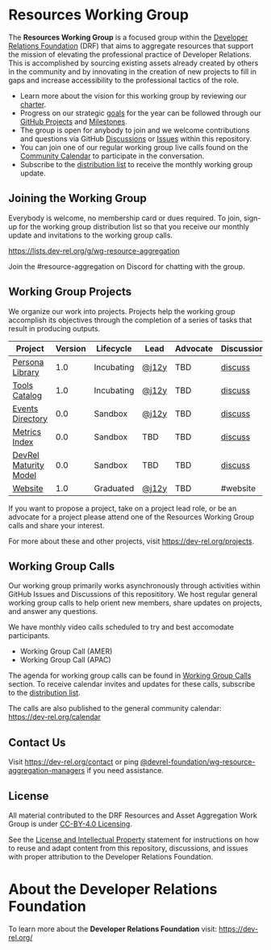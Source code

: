 
# Resources Working Group

The **Resources Working Group** is a focused group within the [Developer Relations Foundation](https://dev-rel.org) (DRF) that aims to aggregate resources that support the mission of elevating the professional practice of Developer Relations. This is accomplished by sourcing existing assets already created by others in the community and by innovating in the creation of new projects to fill in gaps and increase accessibility to the professional tactics of the role.

- Learn more about the vision for this working group by reviewing our [charter](./CHARTER.md).
- Progress on our strategic [goals](./GOALS.md) for the year can be followed through our [GitHub Projects](https://github.com/DevRel-Foundation/wg-resource-aggregation/projects?query=is%3Aopen) and [Milestones](https://github.com/DevRel-Foundation/wg-resource-aggregation/milestones).
- The group is open for anybody to join and we welcome contributions and questions via GitHub [Discussions](https://github.com/DevRel-Foundation/wg-resource-aggregation/discussions) or [Issues]() within this repository. 
- You can join one of our regular working group live calls found on the [Community Calendar](https://dev-rel.org/calendar) to participate in the conversation.
- Subscribe to the [distribution list](https://lists.dev-rel.org/g/wg-resource-aggregation) to receive the monthly working group update.

## Joining the Working Group

Everybody is welcome, no membership card or dues required. To join, sign-up for the working group distribution list so that you receive our monthly update and invitations to the working group calls.

https://lists.dev-rel.org/g/wg-resource-aggregation

Join the #resource-aggregation on Discord for chatting with the group.

## Working Group Projects

We organize our work into projects. Projects help the working group accomplish its objectives through the completion of a series of tasks that result in producing outputs.

| Project | Version | Lifecycle | Lead | Advocate | Discussions | Issues |
| ------- | ------- | --- | ---- | ---- | ---- | ---- |
| [Persona Library](https://github.com/DevRel-Foundation/persona-library) | 1.0 | Incubating | [@j12y](https://github.com/j12y) | TBD | [discuss](https://github.com/DevRel-Foundation/wg-resource-aggregation/discussions/categories/persona-library) | [feedback](https://github.com/DevRel-Foundation/wg-resource-aggregation/issues?q=is%3Aissue%20state%3Aopen%20label%3Aresource%3Apersonas) |
| [Tools Catalog](https://github.com/DevRel-Foundation/tools-catalog) | 1.0 | Incubating | [@j12y](https://github.com/j12y) | TBD | [discuss](https://github.com/DevRel-Foundation/wg-resource-aggregation/discussions/categories/tools-catalog) | [feedback](https://github.com/DevRel-Foundation/wg-resource-aggregation/issues?q=is%3Aissue%20state%3Aopen%20label%3Aresource%3Atools) | 
| [Events Directory](https://github.com/DevRel-Foundation/events-directory) | 0.0 | Sandbox | [@j12y](https://github.com/j12y) | TBD | [discuss](https://github.com/DevRel-Foundation/wg-resource-aggregation/discussions/categories/events-directory) | [feedback](https://github.com/DevRel-Foundation/wg-resource-aggregation/issues?q=is%3Aissue%20state%3Aopen%20label%3Aresource%3Aevents) |
| [Metrics Index](https://github.com/DevRel-Foundation/metrics-index) | 0.0 | Sandbox | TBD | TBD | [discuss](https://github.com/DevRel-Foundation/wg-resource-aggregation/discussions/categories/metrics-index) | [feedback](https://github.com/DevRel-Foundation/wg-resource-aggregation/issues?q=is%3Aissue%20state%3Aopen%20label%3Aresource%3Ametrics) | 
| [DevRel Maturity Model](https://github.com/DevRel-Foundation/devrel-maturity-model) | 0.0 | Sandbox | TBD | TBD | [discuss](https://github.com/DevRel-Foundation/wg-resource-aggregation/discussions/categories/devrel-maturity-model) | [feedback](https://github.com/DevRel-Foundation/wg-resource-aggregation/issues?q=is%3Aissue%20state%3Aopen%20label%3Aresource%3Adrmm) |
| [Website](https://github.com/DevRel-Foundation/site) | 1.0 | Graduated | [@j12y](https://github.com/j12y) | TBD | #website | [feedback](https://github.com/DevRel-Foundation/site/issues) |

If you want to propose a project, take on a project lead role, or be an advocate for a project please attend one of the Resources Working Group calls and share your interest.

For more about these and other projects, visit https://dev-rel.org/projects. 

## Working Group Calls

Our working group primarily works asynchronously through activities within GitHub Issues and Discussions of this reposititory. We host regular general working group calls to help orient new members, share updates on projects, and answer any questions.

We have monthly video calls scheduled to try and best accomodate participants.
- Working Group Call (AMER)
- Working Group Call (APAC)

The agenda for working group calls can be found in [Working Group Calls](https://github.com/DevRel-Foundation/wg-resource-aggregation/discussions/categories/working-group-calls) section. To receive calendar invites and updates for these calls, subscribe to the [distribution list](https://lists.dev-rel.org/g/wg-resource-aggregation).

The calls are also published to the general community calendar:
https://dev-rel.org/calendar


## Contact Us

Visit https://dev-rel.org/contact or ping [@devrel-foundation/wg-resource-aggregation-managers](https://github.com/orgs/DevRel-Foundation/teams/wg-resource-aggregation-managers) if you need assistance.

## License

All material contributed to the DRF Resources and Asset Aggregation Work Group is under [CC-BY-4.0 Licensing](https://creativecommons.org/licenses/by/4.0/deed.en).

See the [License and Intellectual Property](https://github.com/DevRel-Foundation/.github/blob/main/profile/README.md#license-and-intellectual-property) statement for instructions on how to reuse and adapt content from this repository, discussions, and issues with proper attribution to the Developer Relations Foundation.

# About the Developer Relations Foundation

To learn more about the **Developer Relations Foundation** visit: https://dev-rel.org/
